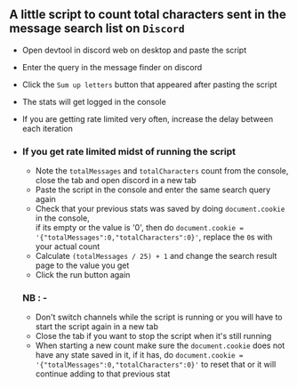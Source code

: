 ## A little script to count total characters sent in the message search list on `Discord`

* Open devtool in discord web on desktop and paste the script
* Enter the query in the message finder on discord
* Click the `Sum up letters` button that appeared after pasting the script
* The stats will get logged in the console
* If you are getting rate limited very often, increase the delay between each iteration

* ### If you get rate limited midst of running the script
    - Note the `totalMessages` and `totalCharacters` count from the console, close the tab and open discord in a new tab
    - Paste the script in the console and enter the same search query again
    - Check that your previous stats was saved by doing `document.cookie` in the console,<br> if its empty or the value is '0', then do `document.cookie = '{"totalMessages":0,"totalCharacters":0}'`, replace the `0`s with your actual count
    - Calculate `(totalMessages / 25) + 1` and change the search result page to the value you get
    - Click the run button again

    ### NB : -
    * Don't switch channels while the script is running or you will have to start the script again in a new tab
    * Close the tab if you want to stop the script when it's still running
    * When starting a new count make sure the `document.cookie` does not have any state saved in it, if it has, do `document.cookie = '{"totalMessages":0,"totalCharacters":0}'` to reset that or it will continue adding to that previous stat